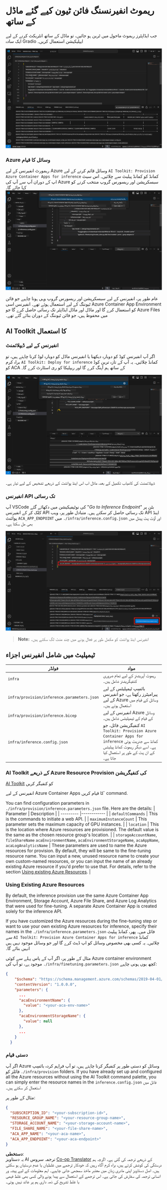 <!--
CO_OP_TRANSLATOR_METADATA:
{
  "original_hash": "a54cd3d65b6963e4e8ce21e143c3ab04",
  "translation_date": "2025-05-07T14:32:34+00:00",
  "source_file": "md/01.Introduction/03/Remote_Interence.md",
  "language_code": "ur"
}
-->
# ریموٹ انفیرنسنگ فائن ٹیون کیے گئے ماڈل کے ساتھ

جب ایڈاپٹرز ریموٹ ماحول میں ٹرین ہو جائیں، تو ماڈل کے ساتھ انٹریکٹ کرنے کے لیے ایک سادہ Gradio ایپلیکیشن استعمال کریں۔

![Fine-tune complete](../../../../../translated_images/log-finetuning-res.7b92254e7e822c7ffbec00f51a29199b0a53cefdd7fd2ce8330e4f787d98a94a.ur.png)

### Azure وسائل کا قیام  
ریمورٹ انفیرنس کے لیے Azure وسائل قائم کرنے کے لیے `AI Toolkit: Provision Azure Container Apps for inference` کمانڈ کو کمانڈ پیلیٹ سے چلائیں۔ اس سیٹ اپ کے دوران آپ سے آپ کی Azure سبسکرپشن اور ریسورس گروپ منتخب کرنے کو کہا جائے گا۔  
![Provision Inference Resource](../../../../../translated_images/command-provision-inference.467afc8d351642fc03bc2ae439330ad1253da4f08ed8a8e98cdf89ca5c7ae4c5.ur.png)

عام طور پر، انفیرنس کے لیے سبسکرپشن اور ریسورس گروپ وہی ہونا چاہیے جو فائن ٹیوننگ کے لیے استعمال ہوئے تھے۔ انفیرنس اسی Azure Container App Environment کو استعمال کرے گا اور ماڈل اور ماڈل ایڈاپٹر تک رسائی حاصل کرے گا جو Azure Files میں محفوظ ہیں، جو فائن ٹیوننگ کے دوران بنائے گئے تھے۔

## AI Toolkit کا استعمال

### انفیرنس کے لیے ڈیپلائمنٹ  
اگر آپ انفیرنس کوڈ کو دوبارہ دیکھنا یا انفیرنس ماڈل کو دوبارہ لوڈ کرنا چاہتے ہیں، تو براہ کرم `AI Toolkit: Deploy for inference` کمانڈ چلائیں۔ یہ آپ کے تازہ ترین کوڈ کو ACA کے ساتھ ہم آہنگ کرے گا اور ریپلیکا کو ری اسٹارٹ کرے گا۔

![Deploy for inference](../../../../../translated_images/command-deploy.9adb4e310dd0b0aec6bb518f3c5b19a945ca040216da11e210666ad0330702ea.ur.png)

ڈیپلائمنٹ کی کامیاب تکمیل کے بعد، ماڈل اب اس اینڈ پوائنٹ کے ذریعے تشخیص کے لیے تیار ہے۔

### انفیرنس API تک رسائی

آپ VSCode کی نوٹیفیکیشن میں دکھائے گئے "*Go to Inference Endpoint*" بٹن پر کلک کر کے انفیرنس API تک رسائی حاصل کر سکتے ہیں۔ متبادل طور پر، ویب API اینڈ پوائنٹ `ACA_APP_ENDPOINT` میں `./infra/inference.config.json` اور آؤٹ پٹ پینل میں بھی مل سکتا ہے۔

![App Endpoint](../../../../../translated_images/notification-deploy.446e480a44b1be5848fd31391c467b8d42c2db1d5daffa2250c9fcd3d8486164.ur.png)

> **Note:** انفیرنس اینڈ پوائنٹ کو مکمل طور پر فعال ہونے میں چند منٹ لگ سکتے ہیں۔

## ٹیمپلیٹ میں شامل انفیرنس اجزاء

| فولڈر | مواد |
| ------ |--------- |
| `infra` | ریموٹ آپریشنز کے لیے تمام ضروری کنفیگریشنز شامل ہیں۔ |
| `infra/provision/inference.parameters.json` | بائسِپ ٹیمپلیٹس کے لیے پیرامیٹرز رکھتا ہے، جو انفیرنس کے لیے Azure وسائل کے قیام میں استعمال ہوتے ہیں۔ |
| `infra/provision/inference.bicep` | انفیرنس کے لیے Azure وسائل کے قیام کے ٹیمپلیٹس شامل ہیں۔ |
| `infra/inference.config.json` | کنفیگریشن فائل، جو `AI Toolkit: Provision Azure Container Apps for inference` کمانڈ سے جنریٹ ہوتی ہے۔ اسے دیگر ریموٹ کمانڈ پیلیٹس کے ان پٹ کے طور پر استعمال کیا جاتا ہے۔ |

### AI Toolkit کے ذریعے Azure Resource Provision کی کنفیگریشن  
[AI Toolkit](https://marketplace.visualstudio.com/items?itemName=ms-windows-ai-studio.windows-ai-studio) کو کنفیگر کریں

انفیرنس کے لیے Azure Container Apps کا قیام کریں` command.

You can find configuration parameters in `./infra/provision/inference.parameters.json` file. Here are the details:
| Parameter | Description |
| --------- |------------ |
| `defaultCommands` | This is the commands to initiate a web API. |
| `maximumInstanceCount` | This parameter sets the maximum capacity of GPU instances. |
| `location` | This is the location where Azure resources are provisioned. The default value is the same as the chosen resource group's location. |
| `storageAccountName`, `fileShareName` `acaEnvironmentName`, `acaEnvironmentStorageName`, `acaAppName`,  `acaLogAnalyticsName` | These parameters are used to name the Azure resources for provision. By default, they will be same to the fine-tuning resource name. You can input a new, unused resource name to create your own custom-named resources, or you can input the name of an already existing Azure resource if you'd prefer to use that. For details, refer to the section [Using existing Azure Resources](../../../../../md/01.Introduction/03). |

### Using Existing Azure Resources

By default, the inference provision use the same Azure Container App Environment, Storage Account, Azure File Share, and Azure Log Analytics that were used for fine-tuning. A separate Azure Container App is created solely for the inference API. 

If you have customized the Azure resources during the fine-tuning step or want to use your own existing Azure resources for inference, specify their names in the `./infra/inference.parameters.json` فائل میں۔ پھر، کمانڈ پیلیٹ سے `AI Toolkit: Provision Azure Container Apps for inference` کمانڈ چلائیں۔ یہ کسی بھی مخصوص وسائل کو اپ ڈیٹ کرے گا اور جو وسائل موجود نہیں ہیں انہیں بنائے گا۔

مثال کے طور پر، اگر آپ کے پاس پہلے سے کوئی Azure container environment موجود ہے، تو آپ کی `./infra/finetuning.parameters.json` کچھ یوں ہونی چاہیے:

```json
{
    "$schema": "https://schema.management.azure.com/schemas/2019-04-01/deploymentParameters.json#",
    "contentVersion": "1.0.0.0",
    "parameters": {
      ...
      "acaEnvironmentName": {
        "value": "<your-aca-env-name>"
      },
      "acaEnvironmentStorageName": {
        "value": null
      },
      ...
    }
  }
```

### دستی قیام  
اگر آپ Azure وسائل کو دستی طور پر کنفیگر کرنا چاہتے ہیں، تو آپ فراہم کردہ بائسِپ فائلز کو `./infra/provision` folders. If you have already set up and configured all the Azure resources without using the AI Toolkit command palette, you can simply enter the resource names in the `inference.config.json` فائل میں استعمال کر سکتے ہیں۔

مثال کے طور پر:

```json
{
  "SUBSCRIPTION_ID": "<your-subscription-id>",
  "RESOURCE_GROUP_NAME": "<your-resource-group-name>",
  "STORAGE_ACCOUNT_NAME": "<your-storage-account-name>",
  "FILE_SHARE_NAME": "<your-file-share-name>",
  "ACA_APP_NAME": "<your-aca-name>",
  "ACA_APP_ENDPOINT": "<your-aca-endpoint>"
}
```

**دستخطی**:  
یہ دستاویز AI ترجمہ سروس [Co-op Translator](https://github.com/Azure/co-op-translator) کے ذریعے ترجمہ کی گئی ہے۔ اگرچہ ہم درستگی کی کوشش کرتے ہیں، براہ کرم آگاہ رہیں کہ خودکار ترجمے میں غلطیاں یا عدم درستیاں ہو سکتی ہیں۔ اصل دستاویز اپنی مادری زبان میں معتبر ماخذ سمجھی جانی چاہیے۔ اہم معلومات کے لیے پیشہ ور انسانی ترجمہ کی سفارش کی جاتی ہے۔ اس ترجمے کے استعمال سے پیدا ہونے والی کسی بھی غلط فہمی یا غلط تشریح کی ذمہ داری ہم پر عائد نہیں ہوتی۔